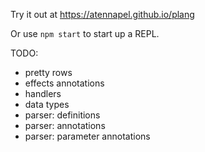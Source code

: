Try it out at https://atennapel.github.io/plang

Or use `npm start` to start up a REPL.

TODO:
- pretty rows
- effects annotations
- handlers
- data types
- parser: definitions
- parser: annotations
- parser: parameter annotations

